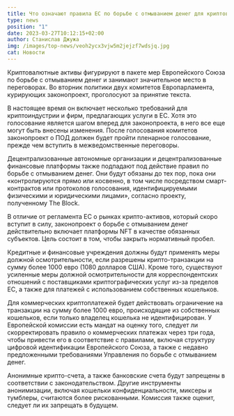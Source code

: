 ```yaml
---
title: Что означают правила ЕС по борьбе с отмыванием денег для криптовалюты
type: news
position: "1"
date: 2023-03-27T10:12:15+02:00
author: Станислав Джужа
img: /images/top-news/veoh2ycx3vjw5m2jejzf7wdsjq.jpg
cat: Новости
---
```

Криптовалютные активы фигурируют в пакете мер Европейского Союза по борьбе с отмыванием денег и занимают значительное место в переговорах. Во вторник политики двух комитетов Европарламента, курирующих законопроект, проголосуют за принятие текста. 

В настоящее время он включает несколько требований для криптоиндустрии и фирм, предлагающих услуги в ЕС. Хотя это голосование является шагом вперед для законопроекта, в него все еще могут быть внесены изменения. После голосования комитетов законопроект о ПОД должен будет пройти пленарное голосование, прежде чем вступить в межведомственные переговоры.

Децентрализованные автономные организации и децентрализованные финансовые платформы также подпадают под действие правил по борьбе с отмыванием денег. Они будут обязаны до тех пор, пока они «контролируются прямо или косвенно, в том числе посредством смарт-контрактов или протоколов голосования, идентифицируемыми физическими и юридическими лицами», согласно проекту, полученному The Block. 

В отличие от регламента ЕС о рынках крипто-активов, который скоро вступит в силу, законопроект о борьбе с отмыванием денег действительно включает платформы NFT в качестве обязанных субъектов. Цель состоит в том, чтобы закрыть нормативный пробел.  

Кредитные и финансовые учреждения должны будут применять меры должной осмотрительности, если разрешены крипто-транзакции на сумму более 1000 евро (1080 долларов США). Кроме того, существуют усиленные меры должной осмотрительности для корреспондентских отношений с поставщиками криптографических услуг из-за пределов ЕС, а также для платежей с использованием собственных кошельков. 

Для коммерческих криптоплатежей будет действовать ограничение на транзакции на сумму более 1000 евро, происходящие из собственных кошельков, если только владелец кошелька не идентифицирован. У Европейской комиссии есть мандат на оценку того, следует ли скорректировать правило о коммерческих платежах через три года, чтобы привести его в соответствие с правилами, включая структуру цифровой идентификации Европейского Союза, а также с недавно предложенными требованиями Управления по борьбе с отмыванием денег. 

Анонимные крипто-счета, а также банковские счета будут запрещены в соответствии с законодательством. Другие инструменты анонимизации, включая кошельки конфиденциальности, миксеры и тумблеры, считаются более рискованными. Комиссия также оценит, следует ли их запрещать в будущем.